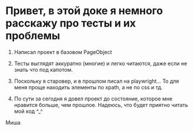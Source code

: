 # Привет, в этой доке я немного расскажу про тесты и их проблемы

1. Написал проект в базовом PageObject

2. Тесты выглядят аккуратно (многие) и легко читаются, даже если не знать что 
под капотом.  

3. Поскольку я старовер, и в прошлом писал на playwright... То для меня проще находить элементы по
xpath, а не по css и тд. 

4. По сути за сегодня я довел проект до состояние, которое мне нравится больше, чем прошлое. Надеюсь,
что будет приятно читать мой код ^_^

Миша
